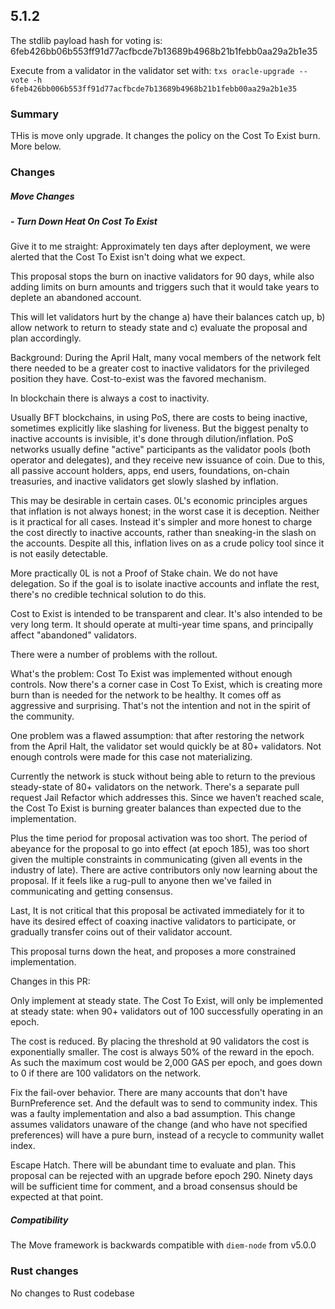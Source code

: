 ## 5.1.2

The stdlib payload hash for voting is: 6feb426bb06b553ff91d77acfbcde7b13689b4968b21b1febb0aa29a2b1e35

Execute from a validator in the validator set with:
`txs oracle-upgrade --vote -h 6feb426bb006b553ff91d77acfbcde7b13689b4968b21b1febb00aa29a2b1e35`
### Summary
THis is move only upgrade. It changes the policy on the Cost To Exist burn. More below.

### Changes

##### Move Changes

##### - Turn Down Heat On Cost To Exist

Give it to me straight:
Approximately ten days after deployment, we were alerted that the Cost To Exist isn't doing what we expect.

This proposal stops the burn on inactive validators for 90 days, while also adding limits on burn amounts and triggers such that it would take years to deplete an abandoned account.

This will let validators hurt by the change a) have their balances catch up, b) allow network to return to steady state and c) evaluate the proposal and plan accordingly.

Background:
During the April Halt, many vocal members of the network felt there needed to be a greater cost to inactive validators for the privileged position they have. Cost-to-exist was the favored mechanism.

In blockchain there is always a cost to inactivity.

Usually BFT blockchains, in using PoS, there are costs to being inactive, sometimes explicitly like slashing for liveness. But the biggest penalty to inactive accounts is invisible, it's done through dilution/inflation. PoS networks usually define "active" participants as the validator pools (both operator and delegates), and they receive new issuance of coin. Due to this, all passive account holders, apps, end users, foundations, on-chain treasuries, and inactive validators get slowly slashed by inflation.

This may be desirable in certain cases. 0L's economic principles argues that inflation is not always honest; in the worst case it is deception. Neither is it practical for all cases. Instead it's simpler and more honest to charge the cost directly to inactive accounts, rather than sneaking-in the slash on the accounts. Despite all this, inflation lives on as a crude policy tool since it is not easily detectable.

More practically 0L is not a Proof of Stake chain. We do not have delegation. So if the goal is to isolate inactive accounts and inflate the rest, there's no credible technical solution to do this.

Cost to Exist is intended to be transparent and clear. It's also intended to be very long term. It should operate at multi-year time spans, and principally affect "abandoned" validators.

There were a number of problems with the rollout.

What's the problem:
Cost To Exist was implemented without enough controls. Now there's a corner case in Cost To Exist, which is creating more burn than is needed for the network to be healthy. It comes off as aggressive and surprising. That's not the intention and not in the spirit of the community.

One problem was a flawed assumption: that after restoring the network from the April Halt, the validator set would quickly be at 80+ validators. Not enough controls were made for this case not materializing.

Currently the network is stuck without being able to return to the previous steady-state of 80+ validators on the network. There's a separate pull request Jail Refactor which addresses this. Since we haven’t reached scale, the Cost To Exist is burning greater balances than expected due to the implementation.

Plus the time period for proposal activation was too short. The period of abeyance for the proposal to go into effect (at epoch 185), was too short given the multiple constraints in communicating (given all events in the industry of late). There are active contributors only now learning about the proposal. If it feels like a rug-pull to anyone then we've failed in communicating and getting consensus.

Last, It is not critical that this proposal be activated immediately for it to have its desired effect of coaxing inactive validators to participate, or gradually transfer coins out of their validator account.

This proposal turns down the heat, and proposes a more constrained implementation.

Changes in this PR:

Only implement at steady state. The Cost To Exist, will only be implemented at steady state: when 90+ validators out of 100 successfully operating in an epoch.

The cost is reduced. By placing the threshold at 90 validators the cost is exponentially smaller. The cost is always 50% of the reward in the epoch. As such the maximum cost would be 2,000 GAS per epoch, and goes down to 0 if there are 100 validators on the network.

Fix the fail-over behavior. There are many accounts that don't have BurnPreference set. And the default was to send to community index. This was a faulty implementation and also a bad assumption. This change assumes validators unaware of the change (and who have not specified preferences) will have a pure burn, instead of a recycle to community wallet index.

Escape Hatch. There will be abundant time to evaluate and plan. This proposal can be rejected with an upgrade before epoch 290. Ninety days will be sufficient time for comment, and a broad consensus should be expected at that point.

##### Compatibility
The Move framework is backwards compatible with `diem-node` from v5.0.0

### Rust changes

No changes to Rust codebase
